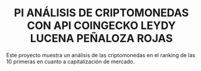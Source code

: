 <h1 align='center'>
 <b>PI ANÁLISIS DE CRIPTOMONEDAS CON API COINGECKO</b>
  <b>LEYDY LUCENA PEÑALOZA ROJAS</b>
</h1>

Este proyecto muestra un análisis de las criptomonedas en el ranking de las 10 primeras en cuanto a capitalización de mercado.
